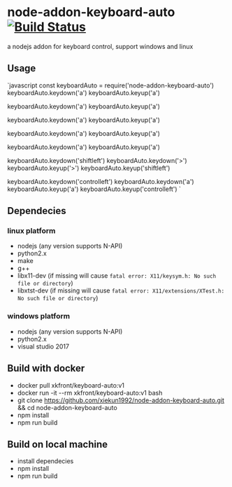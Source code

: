 # node-addon-keyboard-auto [![Build Status](https://travis-ci.org/xiekun1992/node-addon-keyboard-auto.svg?branch=master)](https://travis-ci.org/xiekun1992/node-addon-keyboard-auto)
a nodejs addon for keyboard control, support windows and linux

## Usage
`javascript
const keyboardAuto = require('node-addon-keyboard-auto')
keyboardAuto.keydown('a')
keyboardAuto.keyup('a')

keyboardAuto.keydown('a')
keyboardAuto.keyup('a')

keyboardAuto.keydown('a')
keyboardAuto.keyup('a')

keyboardAuto.keydown('a')
keyboardAuto.keyup('a')

keyboardAuto.keydown('a')
keyboardAuto.keyup('a')

keyboardAuto.keydown('shiftleft')
keyboardAuto.keydown('>')
keyboardAuto.keyup('>')
keyboardAuto.keyup('shiftleft')

keyboardAuto.keydown('controlleft')
keyboardAuto.keydown('a')
keyboardAuto.keyup('a')
keyboardAuto.keyup('controlleft')
`

## Dependecies
### linux platform
- nodejs (any version supports N-API)
- python2.x
- make 
- g++
- libx11-dev (if missing will cause `fatal error: X11/keysym.h: No such file or directory`)
- libxtst-dev (if missing will cause `fatal error: X11/extensions/XTest.h: No such file or directory`)
### windows platform
- nodejs (any version supports N-API)
- python2.x
- visual studio 2017

## Build with docker
- docker pull xkfront/keyboard-auto:v1
- docker run -it --rm xkfront/keyboard-auto:v1 bash
- git clone https://github.com/xiekun1992/node-addon-keyboard-auto.git && cd node-addon-keyboard-auto
- npm install
- npm run build

## Build on local machine
- install dependecies
- npm install
- npm run build
